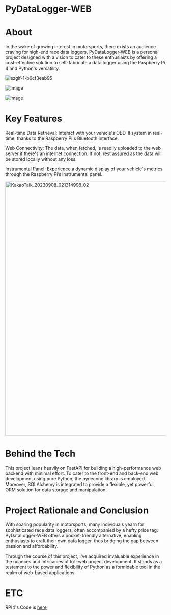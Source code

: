 # PyDataLogger-WEB

# About

In the wake of growing interest in motorsports, there exists an audience craving for high-end race data loggers. PyDataLogger-WEB is a personal project designed with a vision to cater to these enthusiasts by offering a cost-effective solution to self-fabricate a data logger using the Raspberry Pi 4 and Python's versatility.

![ezgif-1-b6cf3eab95](https://github.com/hanjaewoo98/PyDataLogger-WEB/assets/125388076/0881d3a3-cc9f-4262-981a-8c0d615baf1a)

![image](https://github.com/hanjaewoo98/PyDataLogger-WEB/assets/125388076/96cd8127-49c4-405b-80fd-17dbf946ad08)

![image](https://github.com/hanjaewoo98/PyDataLogger-WEB/assets/125388076/9ea8014c-2ff8-421a-9211-6d92a381fe30)





# Key Features

Real-time Data Retrieval: Interact with your vehicle's OBD-II system in real-time, thanks to the Raspberry Pi's Bluetooth interface.

Web Connectivity: The data, when fetched, is readily uploaded to the web server if there's an internet connection. If not, rest assured as the data will be stored locally without any loss.

Instrumental Panel: Experience a dynamic display of your vehicle's metrics through the Raspberry Pi’s instrumental panel.

<img width="795" alt="KakaoTalk_20230908_021314998_02" src="https://github.com/hanjaewoo98/PyDataLogger-WEB/assets/125388076/b97e0b7b-cb5f-465d-8a9f-af7867abd85e">


# Behind the Tech
This project leans heavily on FastAPI for building a high-performance web backend with minimal effort. To cater to the front-end and back-end web development using pure Python, the pynecone library is employed. Moreover, SQLAlchemy is integrated to provide a flexible, yet powerful, ORM solution for data storage and manipulation.

# Project Rationale and Conclusion
With soaring popularity in motorsports, many individuals yearn for sophisticated race data loggers, often accompanied by a hefty price tag. PyDataLogger-WEB offers a pocket-friendly alternative, enabling enthusiasts to craft their own data logger, thus bridging the gap between passion and affordability.

Through the course of this project, I've acquired invaluable experience in the nuances and intricacies of IoT-web project development. It stands as a testament to the power and flexibility of Python as a formidable tool in the realm of web-based applications.

# ETC
RPI4's Code is [here](https://github.com/hanjaewoo98/PyDataLogger-RPI4)
